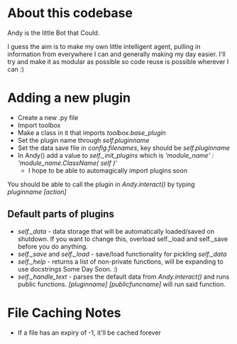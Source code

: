 # About this codebase 

Andy is the little Bot that Could.

I guess the aim is to make my own little intelligent agent, pulling in information from everywhere I can and generally making my day easier. I'll try and make it as modular as possible so code reuse is possible wherever I can :)

# Adding a new plugin

* Create a new .py file 
* Import toolbox
* Make a class in it that imports *toolbox.base_plugin*
* Set the plugin name through *self.pluginname*
* Set the data save file in *config.filenames*, key should be *self.pluginname*
* In Andy() add a value to *self._init_plugins* which is *'module_name' : 'module_name.ClassName( self )'*
	* I hope to be able to automagically import plugins soon
	
You should be able to call the plugin in *Andy.interact()* by typing *pluginname [action]*

## Default parts of plugins

* *self._data* - data storage that will be automatically loaded/saved on shutdown. If you want to change this, overload self._load and self._save before you do anything.
* *self._save* and *self._load* - save/load functionality for pickling *self._data*
* *self._help* - returns a list of non-private functions, will be expanding to use docstrings Some Day Soon. :)
* *self._handle_text* - parses the default data from *Andy.interact()* and runs public functions. *[pluginname] [publicfuncname]* will run said function.

# File Caching Notes
* If a file has an expiry of -1, it'll be cached forever
